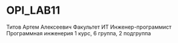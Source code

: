 # OPI_LAB11
Титов 
Артем
Алексеевич
Факультет ИТ
Инженер-программист
Программная инженерия
1 курс, 6 группа, 2 подгруппа
